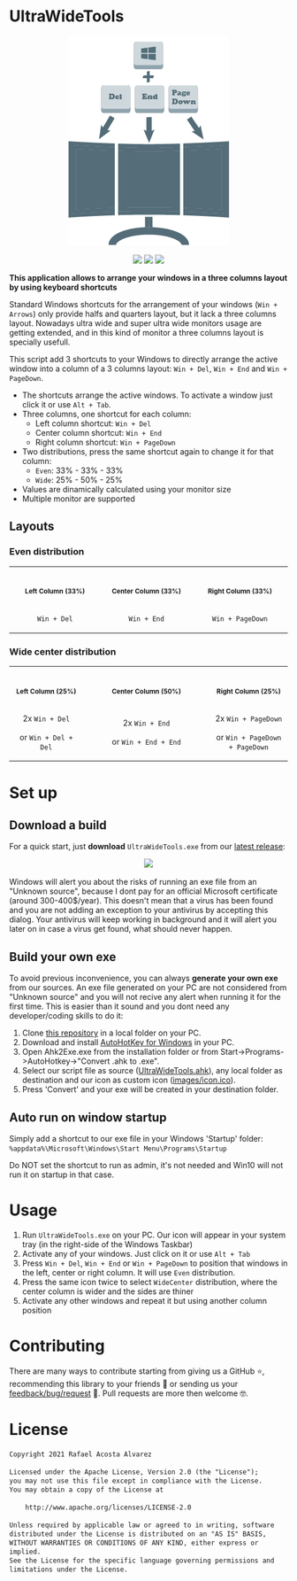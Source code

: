 # UltraWideTools
<p align="center">
  <img src="https://github.com/rafaco/UltraWideTools/raw/main/images/Composition.png">
</p>
<p align="center">
  <a href="https://www.microsoft.com/es-es/windows" alt="Operative System">
      <img src="https://img.shields.io/badge/Operative_System-Windows-blue.svg?style=flat-square"/></a>
  <a href="https://www.autohotkey.com" alt="Powered by">
      <img src="https://img.shields.io/badge/Powered_by-AutoHotKey-green.svg?style=flat-square"/></a>
  <a href="https://git.io/UMB" alt="ShortLink">
      <img src="https://img.shields.io/badge/ShortLink-git.io%2FUMB-blueviolet.svg?style=flat-square"/></a>
</p>

**This application allows to arrange your windows in a three columns layout by using keyboard shortcuts**

Standard Windows shortcuts for the arrangement of your windows (```Win + Arrows```) only provide halfs and quarters layout, but it lack a three columns layout. Nowadays ultra wide and super ultra wide monitors usage are getting extended, and in this kind of monitor a three columns layout is specially usefull.

This script add 3 shortcuts to your Windows to directly arrange the active window into a column of a 3 columns layout: ```Win + Del```, ```Win + End``` and ```Win + PageDown```.

- The shortcuts arrange the active windows. To activate a window just click it or use ```Alt + Tab```.
- Three columns, one shortcut for each column:
    - Left column shortcut: ```Win + Del```
    - Center column shortcut: ```Win + End```
    - Right column shortcut: ```Win + PageDown```
- Two distributions, press the same shortcut again to change it for that column:
    - ```Even```: 33% - 33% - 33%
    - ```Wide```: 25% - 50% - 25%
- Values are dinamically calculated using your monitor size
- Multiple monitor are supported

## Layouts
### Even distribution

<table>
<tr>
<th align="center">
<img width="294" height="1">
<p> 
<small>
Left Column (33%)
</small>
</p>
</th>
<th align="center">
<img width="294" height="1">
<p> 
<small>
Center Column (33%)
</small>
</p>
</th>
<th align="center">
<img width="294" height="1">
<p> 
<small>
Right Column (33%)
</small>
</p>
</th>
</tr>
<tr>
<td align="center">
  
```Win + Del```
  
</td>
<td align="center">
  
```Win + End```
  
</td>
<td align="center">
  
```Win + PageDown```
  
</td>
</tr>
</table>

### Wide center distribution

<table>
<tr>
<th align="center">
<img width="220" height="1">
<p> 
<small>
Left Column (25%)
</small>
</p>
</th>
<th align="center">
<img width="442" height="1">
<p> 
<small>
Center Column (50%)
</small>
</p>
</th>
<th align="center">
<img width="220" height="1">
<p> 
<small>
Right Column (25%)
</small>
</p>
</th>
</tr>
<tr>
<td align="center">
  
2x ```Win + Del```
<br>  
or ```Win + Del + Del```
  
</td>
<td align="center">
  
2x ```Win + End```
<br>  
or ```Win + End + End```
  
</td>
<td align="center">
  
2x ```Win + PageDown```
<br>  
or ```Win + PageDown + PageDown```
  
</td>
</tr>
</table>

# Set up

## Download a build

For a quick start, just **download** ```UltraWideTools.exe``` from our [latest release](https://github.com/rafaco/UltraWideTools/releases/latest):

<p align="center">
    <a href="https://github.com/rafaco/UltraWideTools/releases/latest/download/UltraWideTools.exe" alt="Latest Download">
        <img src="https://img.shields.io/badge/Latest_Download-UltraWideTools.exe-brightgreen.svg?style=for-the-badge&logo=github"/></a>
</p>

Windows will alert you about the risks of running an exe file from an "Unknown source", because I dont pay for an official Microsoft certificate (around 300-400$/year). This doesn't mean that a virus has been found and you are not adding an exception to your antivirus by accepting this dialog. Your antivirus will keep working in background and it will alert you later on in case a virus get found, what should never happen.

## Build your own exe

To avoid previous inconvenience, you can always **generate your own exe** from our sources. An exe file generated on your PC are not considered from "Unknown source" and you will not recive any alert when running it for the first time. This is easier than it sound and you dont need any developer/coding skills to do it:

1. Clone [this repository](https://github.com/rafaco/UltraWideTools.git) in a local folder on your PC.
2. Download and install [AutoHotKey for Windows](https://www.autohotkey.com/) in your PC.
3. Open Ahk2Exe.exe from the installation folder or from Start->Programs->AutoHotkey->"Convert .ahk to .exe".
4. Select our script file as source ([UltraWideTools.ahk](https://github.com/rafaco/UltraWideTools/blob/master/UltraWideTools.ahk)), any local folder as destination and our icon as custom icon ([images/icon.ico](https://github.com/rafaco/UltraWideTools/blob/master/images/icon.ico)).
5. Press 'Convert' and your exe will be created in your destination folder.

## Auto run on window startup

Simply add a shortcut to our exe file in your Windows 'Startup' folder: ```%appdata%\Microsoft\Windows\Start Menu\Programs\Startup```

Do NOT set the shortcut to run as admin, it's not needed and Win10 will not run it on startup in that case.


# Usage

1. Run ```UltraWideTools.exe``` on your PC. Our icon will appear in your system tray (in the right-side of the Windows Taskbar)
2. Activate any of your windows. Just click on it or use ```Alt + Tab```
3. Press ```Win + Del```, ```Win + End``` or ```Win + PageDown``` to position that windows in the left, center or right column. It will use ```Even``` distribution.
4. Press the same icon twice to select ```WideCenter``` distribution, where the center column is wider and the sides are thiner
5. Activate any other windows and repeat it but using another column position


# Contributing
There are many ways to contribute starting from giving us a GitHub :star:, recommending this library to your friends :loudspeaker: or sending us your [feedback/bug/request](https://github.com/rafaco/UnlimitedMultiBattles/issues/new) :love_letter:. Pull requests are more then welcome :nerd_face:.


# License
```
Copyright 2021 Rafael Acosta Alvarez

Licensed under the Apache License, Version 2.0 (the "License");
you may not use this file except in compliance with the License.
You may obtain a copy of the License at

    http://www.apache.org/licenses/LICENSE-2.0

Unless required by applicable law or agreed to in writing, software
distributed under the License is distributed on an "AS IS" BASIS,
WITHOUT WARRANTIES OR CONDITIONS OF ANY KIND, either express or implied.
See the License for the specific language governing permissions and
limitations under the License.
```
